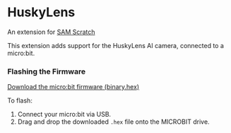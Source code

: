 # HuskyLens
An extension for [SAM Scratch](https://scratch.samlabs.com/)

This extension adds support for the HuskyLens AI camera, connected to a micro:bit.

### Flashing the Firmware

[Download the micro:bit firmware (binary.hex)](https://github.com/Rbel12b/scratch-huskylens/releases/download/v1.0.0/binary.hex)

To flash:

1. Connect your micro:bit via USB.
2. Drag and drop the downloaded `.hex` file onto the MICROBIT drive.
